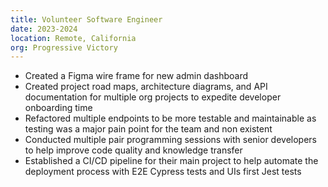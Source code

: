 ```yaml
---
title: Volunteer Software Engineer
date: 2023-2024
location: Remote, California
org: Progressive Victory
---
```


- Created a Figma wire frame for new admin dashboard
- Created project road maps, architecture diagrams, and API documentation for multiple org projects to expedite developer onboarding time
- Refactored multiple endpoints to be more testable and maintainable as testing was a major pain point for the team and non existent
- Conducted multiple pair programming sessions with senior developers to help improve code quality and knowledge transfer
- Established a CI/CD pipeline for their main project to help automate the deployment process with E2E Cypress tests and UIs first Jest tests
